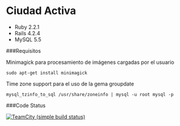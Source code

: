 # Ciudad Activa 

* Ruby 2.2.1
* Rails 4.2.4
* MySQL 5.5



###Requisitos

Minimagick para procesamiento de imágenes cargadas por el usuario
	
	sudo apt-get install minimagick

Time zone support para el uso de la gema groupdate
	
	mysql_tzinfo_to_sql /usr/share/zoneinfo | mysql -u root mysql -p


###Code Status

[![TeamCity (simple build status)](https://img.shields.io/teamcity/http/teamcity.jetbrains.com/s/bt345.svg)](http://ca-sgm1.rhcloud.com/)